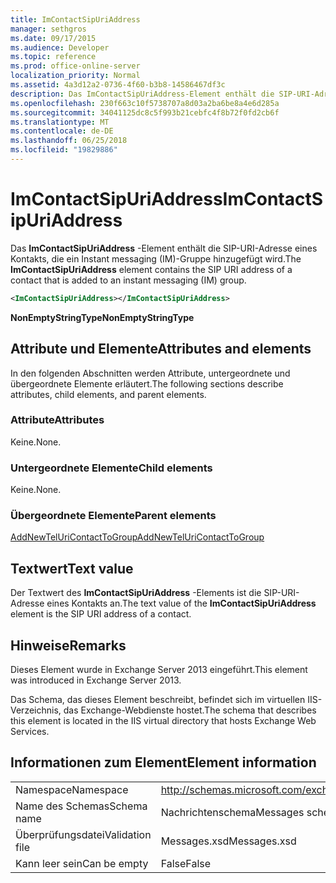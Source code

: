 ```yaml
---
title: ImContactSipUriAddress
manager: sethgros
ms.date: 09/17/2015
ms.audience: Developer
ms.topic: reference
ms.prod: office-online-server
localization_priority: Normal
ms.assetid: 4a3d12a2-0736-4f60-b3b8-14586467df3c
description: Das ImContactSipUriAddress-Element enthält die SIP-URI-Adresse eines Kontakts, die ein Instant messaging (IM)-Gruppe hinzugefügt wird.
ms.openlocfilehash: 230f663c10f5738707a8d03a2ba6be8a4e6d285a
ms.sourcegitcommit: 34041125dc8c5f993b21cebfc4f8b72f0fd2cb6f
ms.translationtype: MT
ms.contentlocale: de-DE
ms.lasthandoff: 06/25/2018
ms.locfileid: "19829886"
---
```

# <a name="imcontactsipuriaddress"></a><span data-ttu-id="4e0b5-103">ImContactSipUriAddress</span><span class="sxs-lookup"><span data-stu-id="4e0b5-103">ImContactSipUriAddress</span></span>

<span data-ttu-id="4e0b5-104">Das **ImContactSipUriAddress** -Element enthält die SIP-URI-Adresse eines Kontakts, die ein Instant messaging (IM)-Gruppe hinzugefügt wird.</span><span class="sxs-lookup"><span data-stu-id="4e0b5-104">The **ImContactSipUriAddress** element contains the SIP URI address of a contact that is added to an instant messaging (IM) group.</span></span> 
  
```XML
<ImContactSipUriAddress></ImContactSipUriAddress>
```

 <span data-ttu-id="4e0b5-105">**NonEmptyStringType**</span><span class="sxs-lookup"><span data-stu-id="4e0b5-105">**NonEmptyStringType**</span></span>
## <a name="attributes-and-elements"></a><span data-ttu-id="4e0b5-106">Attribute und Elemente</span><span class="sxs-lookup"><span data-stu-id="4e0b5-106">Attributes and elements</span></span>

<span data-ttu-id="4e0b5-107">In den folgenden Abschnitten werden Attribute, untergeordnete und übergeordnete Elemente erläutert.</span><span class="sxs-lookup"><span data-stu-id="4e0b5-107">The following sections describe attributes, child elements, and parent elements.</span></span>
  
### <a name="attributes"></a><span data-ttu-id="4e0b5-108">Attribute</span><span class="sxs-lookup"><span data-stu-id="4e0b5-108">Attributes</span></span>

<span data-ttu-id="4e0b5-109">Keine.</span><span class="sxs-lookup"><span data-stu-id="4e0b5-109">None.</span></span>
  
### <a name="child-elements"></a><span data-ttu-id="4e0b5-110">Untergeordnete Elemente</span><span class="sxs-lookup"><span data-stu-id="4e0b5-110">Child elements</span></span>

<span data-ttu-id="4e0b5-111">Keine.</span><span class="sxs-lookup"><span data-stu-id="4e0b5-111">None.</span></span>
  
### <a name="parent-elements"></a><span data-ttu-id="4e0b5-112">Übergeordnete Elemente</span><span class="sxs-lookup"><span data-stu-id="4e0b5-112">Parent elements</span></span>

[<span data-ttu-id="4e0b5-113">AddNewTelUriContactToGroup</span><span class="sxs-lookup"><span data-stu-id="4e0b5-113">AddNewTelUriContactToGroup</span></span>](addnewteluricontacttogroup.md)
  
## <a name="text-value"></a><span data-ttu-id="4e0b5-114">Textwert</span><span class="sxs-lookup"><span data-stu-id="4e0b5-114">Text value</span></span>

<span data-ttu-id="4e0b5-115">Der Textwert des **ImContactSipUriAddress** -Elements ist die SIP-URI-Adresse eines Kontakts an.</span><span class="sxs-lookup"><span data-stu-id="4e0b5-115">The text value of the **ImContactSipUriAddress** element is the SIP URI address of a contact.</span></span> 
  
## <a name="remarks"></a><span data-ttu-id="4e0b5-116">Hinweise</span><span class="sxs-lookup"><span data-stu-id="4e0b5-116">Remarks</span></span>

<span data-ttu-id="4e0b5-117">Dieses Element wurde in Exchange Server 2013 eingeführt.</span><span class="sxs-lookup"><span data-stu-id="4e0b5-117">This element was introduced in Exchange Server 2013.</span></span>
  
<span data-ttu-id="4e0b5-118">Das Schema, das dieses Element beschreibt, befindet sich im virtuellen IIS-Verzeichnis, das Exchange-Webdienste hostet.</span><span class="sxs-lookup"><span data-stu-id="4e0b5-118">The schema that describes this element is located in the IIS virtual directory that hosts Exchange Web Services.</span></span>
  
## <a name="element-information"></a><span data-ttu-id="4e0b5-119">Informationen zum Element</span><span class="sxs-lookup"><span data-stu-id="4e0b5-119">Element information</span></span>

|||
|:-----|:-----|
|<span data-ttu-id="4e0b5-120">Namespace</span><span class="sxs-lookup"><span data-stu-id="4e0b5-120">Namespace</span></span>  <br/> |http://schemas.microsoft.com/exchange/services/2006/messages  <br/> |
|<span data-ttu-id="4e0b5-121">Name des Schemas</span><span class="sxs-lookup"><span data-stu-id="4e0b5-121">Schema name</span></span>  <br/> |<span data-ttu-id="4e0b5-122">Nachrichtenschema</span><span class="sxs-lookup"><span data-stu-id="4e0b5-122">Messages schema</span></span>  <br/> |
|<span data-ttu-id="4e0b5-123">Überprüfungsdatei</span><span class="sxs-lookup"><span data-stu-id="4e0b5-123">Validation file</span></span>  <br/> |<span data-ttu-id="4e0b5-124">Messages.xsd</span><span class="sxs-lookup"><span data-stu-id="4e0b5-124">Messages.xsd</span></span>  <br/> |
|<span data-ttu-id="4e0b5-125">Kann leer sein</span><span class="sxs-lookup"><span data-stu-id="4e0b5-125">Can be empty</span></span>  <br/> |<span data-ttu-id="4e0b5-126">False</span><span class="sxs-lookup"><span data-stu-id="4e0b5-126">False</span></span>  <br/> |
   

